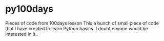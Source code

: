 # py100days
Pieces of code from 100days lesson
This a bunch of small piece of code that I have created to learn Python basics. I doubt enyone would be interested in it..
